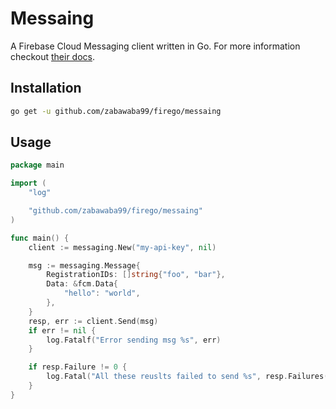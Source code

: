 # Messaing

A Firebase Cloud Messaging client written in Go. For more information checkout
[their docs](https://firebase.google.com/docs/cloud-messaging/).

## Installation

```bash
go get -u github.com/zabawaba99/firego/messaing
```

## Usage

```go
package main

import (
	"log"

	"github.com/zabawaba99/firego/messaing"
)

func main() {
	client := messaging.New("my-api-key", nil)

	msg := messaging.Message{
		RegistrationIDs: []string{"foo", "bar"},
		Data: &fcm.Data{
			"hello": "world",
		},
	}
	resp, err := client.Send(msg)
	if err != nil {
		log.Fatalf("Error sending msg %s", err)
	}

	if resp.Failure != 0 {
		log.Fatal("All these reuslts failed to send %s", resp.Failures())
	}
}
```
